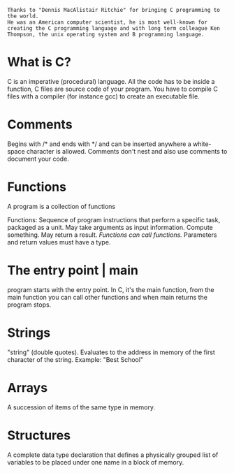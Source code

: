 	Thanks to "Dennis MacAlistair Ritchie" for bringing C programming to the world.
	He was an American computer scientist, he is most well-known for creating the C programming language and with long term colleague Ken Thompson, the unix operating system and B programming language.

# What is C?
  C is an imperative (procedural) language. All the code has to be inside a function, C files are source code of your program.
  You have to compile C files with a compiler (for instance gcc) to create an executable file.

# Comments
  Begins with /* and ends with */
  and can be inserted anywhere a white-space character is allowed. Comments don't nest and also use comments to document your code.
  
# Functions
  A program is a collection of functions
  
  Functions:
	Sequence of program instructions that perform a specific task, packaged as a unit.
  	May take arguments as input information.
      	Compute something.
	May return a result.
	*Functions can call functions.*
  Parameters and return values must have a type.

# The entry point | main
  program starts with the entry point. In C, it's the main function, from the main function you can call other functions and when main returns the program stops.

# Strings
  "string" (double quotes). Evaluates to the address in memory of the first character of the string.
  	   Example: "Best School"

# Arrays
  A succession of items of the same type in memory.

# Structures
  A complete data type declaration that defines a physically grouped list of variables to be placed under one name in a block of memory.
